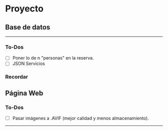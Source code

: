 # Proyecto

## Base de datos
---
### To-Dos
- [ ] Poner lo de n "personas" en la reserva.
- [ ] JSON Servicios

### Recordar

## Página Web

### To-Dos
- [ ] Pasar imágenes a .AVIF (mejor calidad y menos almacenamiento).
---